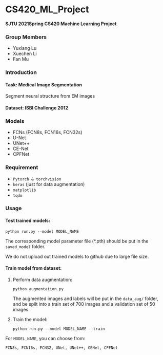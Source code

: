 # CS420_ML_Project

**SJTU 2021Spring CS420 Machine Learning Project** 

### Group Members

- Yuxiang Lu
- Xuechen Li
- Fan Mu

### Introduction

#### Task: Medical Image Segmentation 

Segment neural structure from EM images

#### Dataset: ISBI Challenge 2012

### Models

- FCNs (FCN8s, FCN16s, FCN32s)
- U-Net
- UNet++
- CE-Net
- CPFNet

### Requirement

- ```Pytorch & torchvision```
- ```keras``` (just for data augmentation)
- ```matplotlib```
- ```tqdm```

### Usage

#### Test trained models:

```python run.py --model MODEL_NAME```

The corresponding model parameter file (*.pth) should be put in the ```saved_model``` folder.

We do not upload out trained models to github due to large file size.

#### Train model from dataset:

1. Perform data augmentation:

   ```python augmentation.py```

   The augmented images and labels will be put in the ```data_aug/``` folder, and be spilt into a train set of 700 images and a validation set of 50 images.

2. Train the model:

   ```python run.py --model MODEL_NAME --train```

For ```MODEL_NAME```, you can choose from:

```FCN8s, FCN16s, FCN32, UNet, UNet++, CENet, CPFNet```

 



